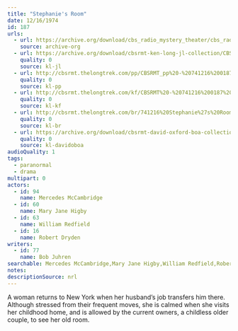 ```yaml
---
title: "Stephanie's Room"
date: 12/16/1974
id: 187
urls: 
  - url: https://archive.org/download/cbs_radio_mystery_theater/cbs_radio_mystery_theater-0151-0200.zip/cbs_radio_mystery_theater-0151-0200%2Fcbsrmt_0187_stephanies_room.mp3
    source: archive-org
  - url: https://archive.org/download/cbsrmt-ken-long-jl-collection/CBSRMT - 741216 0187 Stephanie 's Room_jl.mp3
    quality: 0
    source: kl-jl
  - url: http://cbsrmt.thelongtrek.com/pp/CBSRMT_pp%20-%20741216%200187%20Stephanie%27s%20Room.mp3
    quality: 0
    source: kl-pp
  - url: http://cbsrmt.thelongtrek.com/kf/CBSRMT%20-%20741216%200187%20Stephanie%27s%20Room_kf.mp3
    quality: 0
    source: kl-kf
  - url: http://cbsrmt.thelongtrek.com/br/741216%20Stephanie%27s%20Room%20-%20WOR.mp3
    quality: 0
    source: kl-br
  - url: https://archive.org/download/cbsrmt-david-oxford-boa-collection/CBSRMT-741216-0187-Stephanie's-Room-(64-44)_kf-{BoA}.mp3
    quality: 0
    source: kl-davidoboa
audioQuality: 1
tags: 
  - paranormal
  - drama
multipart: 0
actors:  
  - id: 94
    name: Mercedes McCambridge  
  - id: 60
    name: Mary Jane Higby  
  - id: 63
    name: William Redfield  
  - id: 16
    name: Robert Dryden
writers:  
  - id: 77
    name: Bob Juhren
searchable: Mercedes McCambridge,Mary Jane Higby,William Redfield,Robert Dryden Bob Juhren
notes: 
descriptionSource: nrl
---
```

A woman returns to New York when her husband’s job transfers him there. Although stressed from their frequent moves, she is calmed when she visits her childhood home, and is allowed by the current owners, a childless older couple, to see her old room.